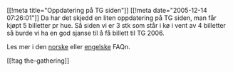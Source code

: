 [[!meta  title="Oppdatering på TG siden"]]
[[!meta  date="2005-12-14 07:26:01"]]
Da har det skjedd en liten oppdatering på TG siden, man får kjøpt 5 billetter pr hue. Så siden vi er 3 stk som står i kø i vent av 4 billetter så burde vi ha en god sjanse til å få billett til TG 2006.

Les mer i den <a href="http://www.gathering.org/tg06/faq-no">norske</a> eller <a href="http://www.gathering.org/tg06/faq-en">engelske</a> FAQn.

[[!tag  the-gathering]]